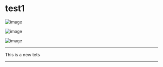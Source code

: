 # test1


![image](https://github.com/user-attachments/assets/89f21c23-b4e4-460a-ac17-16440143f772)


![image](https://github.com/user-attachments/assets/bd6f018c-fc5e-42ee-88df-84d15f61bb81)



![image](https://github.com/user-attachments/assets/5d8f808e-e2eb-4401-b46e-46d274039218)


***
This is a new tets
***
